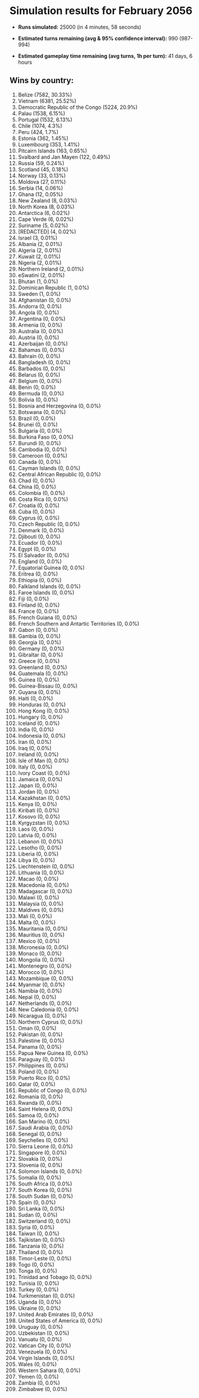 # Simulation results for February 2056

* **Runs simulated:** 25000 (in 4 minutes, 58 seconds)

* **Estimated turns remaining (avg & 95% confidence interval):** 990 (987-994)

* **Estimated gameplay time remaining (avg turns, 1h per turn):** 41 days, 6 hours

## Wins by country:
1. Belize (7582, 30.33%)
2. Vietnam (6381, 25.52%)
3. Democratic Republic of the Congo (5224, 20.9%)
4. Palau (1538, 6.15%)
5. Portugal (1532, 6.13%)
6. Chile (1074, 4.3%)
7. Peru (424, 1.7%)
8. Estonia (362, 1.45%)
9. Luxembourg (353, 1.41%)
10. Pitcairn Islands (163, 0.65%)
11. Svalbard and Jan Mayen (122, 0.49%)
12. Russia (59, 0.24%)
13. Scotland (45, 0.18%)
14. Norway (33, 0.13%)
15. Moldova (27, 0.11%)
16. Serbia (14, 0.06%)
17. Ghana (12, 0.05%)
18. New Zealand (8, 0.03%)
19. North Korea (8, 0.03%)
20. Antarctica (6, 0.02%)
21. Cape Verde (6, 0.02%)
22. Suriname (5, 0.02%)
23. [REDACTED] (4, 0.02%)
24. Israel (3, 0.01%)
25. Albania (2, 0.01%)
26. Algeria (2, 0.01%)
27. Kuwait (2, 0.01%)
28. Nigeria (2, 0.01%)
29. Northern Ireland (2, 0.01%)
30. eSwatini (2, 0.01%)
31. Bhutan (1, 0.0%)
32. Dominican Republic (1, 0.0%)
33. Sweden (1, 0.0%)
34. Afghanistan (0, 0.0%)
35. Andorra (0, 0.0%)
36. Angola (0, 0.0%)
37. Argentina (0, 0.0%)
38. Armenia (0, 0.0%)
39. Australia (0, 0.0%)
40. Austria (0, 0.0%)
41. Azerbaijan (0, 0.0%)
42. Bahamas (0, 0.0%)
43. Bahrain (0, 0.0%)
44. Bangladesh (0, 0.0%)
45. Barbados (0, 0.0%)
46. Belarus (0, 0.0%)
47. Belgium (0, 0.0%)
48. Benin (0, 0.0%)
49. Bermuda (0, 0.0%)
50. Bolivia (0, 0.0%)
51. Bosnia and Herzegovina (0, 0.0%)
52. Botswana (0, 0.0%)
53. Brazil (0, 0.0%)
54. Brunei (0, 0.0%)
55. Bulgaria (0, 0.0%)
56. Burkina Faso (0, 0.0%)
57. Burundi (0, 0.0%)
58. Cambodia (0, 0.0%)
59. Cameroon (0, 0.0%)
60. Canada (0, 0.0%)
61. Cayman Islands (0, 0.0%)
62. Central African Republic (0, 0.0%)
63. Chad (0, 0.0%)
64. China (0, 0.0%)
65. Colombia (0, 0.0%)
66. Costa Rica (0, 0.0%)
67. Croatia (0, 0.0%)
68. Cuba (0, 0.0%)
69. Cyprus (0, 0.0%)
70. Czech Republic (0, 0.0%)
71. Denmark (0, 0.0%)
72. Djibouti (0, 0.0%)
73. Ecuador (0, 0.0%)
74. Egypt (0, 0.0%)
75. El Salvador (0, 0.0%)
76. England (0, 0.0%)
77. Equatorial Guinea (0, 0.0%)
78. Eritrea (0, 0.0%)
79. Ethiopia (0, 0.0%)
80. Falkland Islands (0, 0.0%)
81. Faroe Islands (0, 0.0%)
82. Fiji (0, 0.0%)
83. Finland (0, 0.0%)
84. France (0, 0.0%)
85. French Guiana (0, 0.0%)
86. French Southern and Antartic Territories (0, 0.0%)
87. Gabon (0, 0.0%)
88. Gambia (0, 0.0%)
89. Georgia (0, 0.0%)
90. Germany (0, 0.0%)
91. Gibraltar (0, 0.0%)
92. Greece (0, 0.0%)
93. Greenland (0, 0.0%)
94. Guatemala (0, 0.0%)
95. Guinea (0, 0.0%)
96. Guinea-Bissau (0, 0.0%)
97. Guyana (0, 0.0%)
98. Haiti (0, 0.0%)
99. Honduras (0, 0.0%)
100. Hong Kong (0, 0.0%)
101. Hungary (0, 0.0%)
102. Iceland (0, 0.0%)
103. India (0, 0.0%)
104. Indonesia (0, 0.0%)
105. Iran (0, 0.0%)
106. Iraq (0, 0.0%)
107. Ireland (0, 0.0%)
108. Isle of Man (0, 0.0%)
109. Italy (0, 0.0%)
110. Ivory Coast (0, 0.0%)
111. Jamaica (0, 0.0%)
112. Japan (0, 0.0%)
113. Jordan (0, 0.0%)
114. Kazakhstan (0, 0.0%)
115. Kenya (0, 0.0%)
116. Kiribati (0, 0.0%)
117. Kosovo (0, 0.0%)
118. Kyrgyzstan (0, 0.0%)
119. Laos (0, 0.0%)
120. Latvia (0, 0.0%)
121. Lebanon (0, 0.0%)
122. Lesotho (0, 0.0%)
123. Liberia (0, 0.0%)
124. Libya (0, 0.0%)
125. Liechtenstein (0, 0.0%)
126. Lithuania (0, 0.0%)
127. Macao (0, 0.0%)
128. Macedonia (0, 0.0%)
129. Madagascar (0, 0.0%)
130. Malawi (0, 0.0%)
131. Malaysia (0, 0.0%)
132. Maldives (0, 0.0%)
133. Mali (0, 0.0%)
134. Malta (0, 0.0%)
135. Mauritania (0, 0.0%)
136. Mauritius (0, 0.0%)
137. Mexico (0, 0.0%)
138. Micronesia (0, 0.0%)
139. Monaco (0, 0.0%)
140. Mongolia (0, 0.0%)
141. Montenegro (0, 0.0%)
142. Morocco (0, 0.0%)
143. Mozambique (0, 0.0%)
144. Myanmar (0, 0.0%)
145. Namibia (0, 0.0%)
146. Nepal (0, 0.0%)
147. Netherlands (0, 0.0%)
148. New Caledonia (0, 0.0%)
149. Nicaragua (0, 0.0%)
150. Northern Cyprus (0, 0.0%)
151. Oman (0, 0.0%)
152. Pakistan (0, 0.0%)
153. Palestine (0, 0.0%)
154. Panama (0, 0.0%)
155. Papua New Guinea (0, 0.0%)
156. Paraguay (0, 0.0%)
157. Philippines (0, 0.0%)
158. Poland (0, 0.0%)
159. Puerto Rico (0, 0.0%)
160. Qatar (0, 0.0%)
161. Republic of Congo (0, 0.0%)
162. Romania (0, 0.0%)
163. Rwanda (0, 0.0%)
164. Saint Helena (0, 0.0%)
165. Samoa (0, 0.0%)
166. San Marino (0, 0.0%)
167. Saudi Arabia (0, 0.0%)
168. Senegal (0, 0.0%)
169. Seychelles (0, 0.0%)
170. Sierra Leone (0, 0.0%)
171. Singapore (0, 0.0%)
172. Slovakia (0, 0.0%)
173. Slovenia (0, 0.0%)
174. Solomon Islands (0, 0.0%)
175. Somalia (0, 0.0%)
176. South Africa (0, 0.0%)
177. South Korea (0, 0.0%)
178. South Sudan (0, 0.0%)
179. Spain (0, 0.0%)
180. Sri Lanka (0, 0.0%)
181. Sudan (0, 0.0%)
182. Switzerland (0, 0.0%)
183. Syria (0, 0.0%)
184. Taiwan (0, 0.0%)
185. Tajikistan (0, 0.0%)
186. Tanzania (0, 0.0%)
187. Thailand (0, 0.0%)
188. Timor-Leste (0, 0.0%)
189. Togo (0, 0.0%)
190. Tonga (0, 0.0%)
191. Trinidad and Tobago (0, 0.0%)
192. Tunisia (0, 0.0%)
193. Turkey (0, 0.0%)
194. Turkmenistan (0, 0.0%)
195. Uganda (0, 0.0%)
196. Ukraine (0, 0.0%)
197. United Arab Emirates (0, 0.0%)
198. United States of America (0, 0.0%)
199. Uruguay (0, 0.0%)
200. Uzbekistan (0, 0.0%)
201. Vanuatu (0, 0.0%)
202. Vatican City (0, 0.0%)
203. Venezuela (0, 0.0%)
204. Virgin Islands (0, 0.0%)
205. Wales (0, 0.0%)
206. Western Sahara (0, 0.0%)
207. Yemen (0, 0.0%)
208. Zambia (0, 0.0%)
209. Zimbabwe (0, 0.0%)

